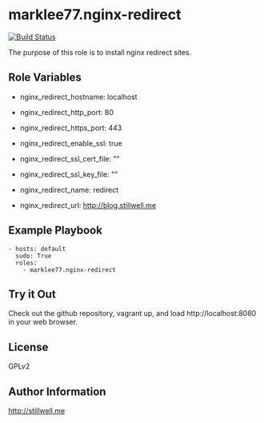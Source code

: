 marklee77.nginx-redirect
========================

[![Build Status](https://travis-ci.org/marklee77/ansible-role-nginx-redirect.svg?branch=master)](https://travis-ci.org/marklee77/ansible-role-nginx-redirect)

The purpose of this role is to install nginx redirect sites.

Role Variables
--------------

- nginx_redirect_hostname: localhost
- nginx_redirect_http_port: 80
- nginx_redirect_https_port: 443
- nginx_redirect_enable_ssl: true

- nginx_redirect_ssl_cert_file: ""
- nginx_redirect_ssl_key_file: ""

- nginx_redirect_name: redirect
- nginx_redirect_url: http://blog.stillwell.me

Example Playbook
----------------

    - hosts: default
      sudo: True
      roles:
        - marklee77.nginx-redirect

Try it Out
----------

Check out the github repository, vagrant up, and load http://localhost:8080 in
your web browser.

License
-------

GPLv2

Author Information
------------------

http://stillwell.me

